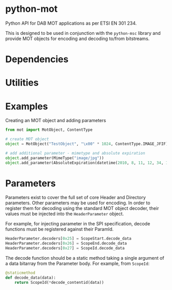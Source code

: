python-mot
==========

Python API for DAB MOT applications as per ETSI EN 301 234.

This is designed to be used in conjunction with the `python-msc` library and provide MOT objects for encoding and decoding to/from bitstreams.

# Dependencies

# Utilities

# Examples

Creating an MOT object and adding parameters

```python
from mot import MotObject, ContentType

# create MOT object
object = MotObject("TestObject", "\x00" * 1024, ContentType.IMAGE_JFIF)

# add additional parameter - mimetype and absolute expiration
object.add_parameter(MimeType("image/jpg"))
object.add_parameter(AbsoluteExpiration(datetime(2010, 8, 11, 12, 34, 11, 678000)))
```

# Parameters

Parameters exist to cover the full set of core Header and Directory parameters. Other parameters may be used for encoding. In order to register
them for decoding using the standard MOT object decoder, their values must be injected into the `HeaderParameter` object.

For example, for injecting parameter in the SPI specification, decode functions must be registered against their ParamId.

```python
HeaderParameter.decoders[0x25] = ScopeStart.decode_data
HeaderParameter.decoders[0x26] = ScopeEnd.decode_data
HeaderParameter.decoders[0x27] = ScopeId.decode_data
```

The decode function should be a static method taking a single argument of a data bitarray from the Parameter body. For example, from `ScopeId`:

```python
@staticmethod
def decode_data(data):
    return ScopeId(*decode_contentid(data))
```
